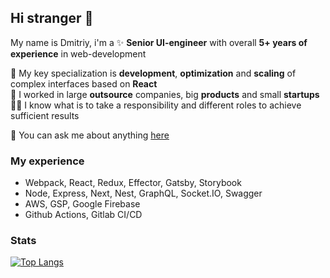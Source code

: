 ## Hi stranger 👋

My name is Dmitriy, i'm a ✨ **Senior UI-engineer** with overall **5+ years of experience** in web-development

🚀 My key specialization is **development**, **optimization** and **scaling** of complex interfaces based on **React**  
🎢 I worked in large **outsource** companies, big **products** and small **startups**  
🙏🏻 I know what is to take a responsibility and different roles to achieve sufficient results

💬 You can ask me about anything [here](https://t.me/toastyboost)

### My experience

- Webpack, React, Redux, Effector, Gatsby, Storybook
- Node, Express, Next, Nest, GraphQL, Socket.IO, Swagger
- AWS, GSP, Google Firebase
- Github Actions, Gitlab CI/CD

### Stats

[![Top Langs](https://github-readme-stats.vercel.app/api/top-langs/?username=toastyboost&layout=compact)](https://github.com/anuraghazra/github-readme-stats)

